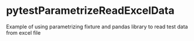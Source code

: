 # pytestParametrizeReadExcelData
Example of using parametrizing fixture and pandas library to read test data from excel file
